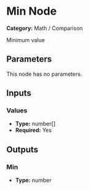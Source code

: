 
# Min Node

**Category:** Math / Comparison

Minimum value

## Parameters

This node has no parameters.

## Inputs


### Values
- **Type:** number[]
- **Required:** Yes



## Outputs


### Min
- **Type:** number




